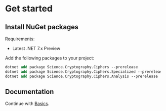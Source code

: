 # Get started

## Install NuGet packages
Requirements:
 - Latest .NET 7.x Preview 

Add the following packages to your project:
```ps
dotnet add package Science.Cryptography.Ciphers --prerelease
dotnet add package Science.Cryptography.Ciphers.Specialized --prerelease
dotnet add package Science.Cryptography.Ciphers.Analysis --prerelease
```

## Documentation
Continue with [Basics](basics.md).
